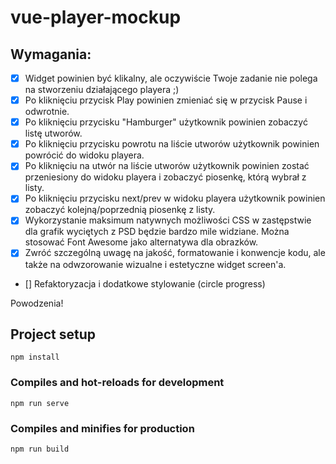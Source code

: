 # vue-player-mockup

## Wymagania:

- [x] Widget powinien być klikalny, ale oczywiście Twoje zadanie nie polega na stworzeniu działającego playera ;)
- [x] Po kliknięciu przycisk Play powinien zmieniać się w przycisk Pause i odwrotnie.
- [x] Po kliknięciu przycisku "Hamburger" użytkownik powinien zobaczyć listę utworów.
- [x] Po kliknięciu przycisku powrotu na liście utworów użytkownik powinien powrócić do widoku playera.
- [x] Po kliknięciu na utwór na liście utworów użytkownik powinien zostać przeniesiony do widoku playera i zobaczyć piosenkę, którą wybrał z listy.
- [x] Po kliknięciu przycisku next/prev w widoku playera użytkownik powinien zobaczyć kolejną/poprzednią piosenkę z listy.
- [x] Wykorzystanie maksimum natywnych możliwości CSS w zastępstwie dla grafik wyciętych z PSD będzie bardzo mile widziane. Można stosować Font Awesome jako alternatywa dla obrazków.
- [x] Zwróć szczególną uwagę na jakość, formatowanie i konwencje kodu, ale także na odwzorowanie wizualne i estetyczne widget screen'a.
- [] Refaktoryzacja i dodatkowe stylowanie (circle progress)

Powodzenia!

## Project setup

```
npm install
```

### Compiles and hot-reloads for development

```
npm run serve
```

### Compiles and minifies for production

```
npm run build
```
